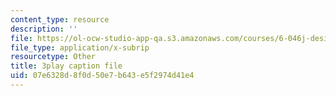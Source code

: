 ```yaml
---
content_type: resource
description: ''
file: https://ol-ocw-studio-app-qa.s3.amazonaws.com/courses/6-046j-design-and-analysis-of-algorithms-spring-2015/07e6328d8f0d50e7b643e5f2974d41e4_iTMn0Kt18tg.vtt
file_type: application/x-subrip
resourcetype: Other
title: 3play caption file
uid: 07e6328d-8f0d-50e7-b643-e5f2974d41e4
---
```

